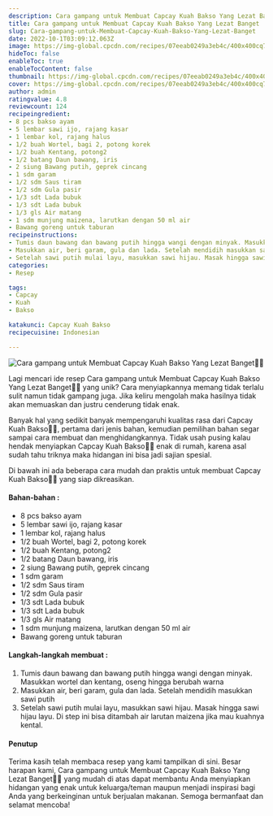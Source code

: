 ```yaml
---
description: Cara gampang untuk Membuat Capcay Kuah Bakso Yang Lezat Banget"
title: Cara gampang untuk Membuat Capcay Kuah Bakso Yang Lezat Banget
slug: Cara-gampang-untuk-Membuat-Capcay-Kuah-Bakso-Yang-Lezat-Banget
date: 2022-10-1T03:09:12.063Z
image: https://img-global.cpcdn.com/recipes/07eeab0249a3eb4c/400x400cq70/photo.jpg
hideToc: false
enableToc: true
enableTocContent: false
thumbnail: https://img-global.cpcdn.com/recipes/07eeab0249a3eb4c/400x400cq70/photo.jpg
cover: https://img-global.cpcdn.com/recipes/07eeab0249a3eb4c/400x400cq70/photo.jpg
author: admin
ratingvalue: 4.8
reviewcount: 124
recipeingredient:
- 8 pcs bakso ayam
- 5 lembar sawi ijo, rajang kasar
- 1 lembar kol, rajang halus
- 1/2 buah Wortel, bagi 2, potong korek
- 1/2 buah Kentang, potong2
- 1/2 batang Daun bawang, iris
- 2 siung Bawang putih, geprek cincang
- 1 sdm garam
- 1/2 sdm Saus tiram
- 1/2 sdm Gula pasir
- 1/3 sdt Lada bubuk
- 1/3 sdt Lada bubuk
- 1/3 gls Air matang
- 1 sdm munjung maizena, larutkan dengan 50 ml air
- Bawang goreng untuk taburan
recipeinstructions:
- Tumis daun bawang dan bawang putih hingga wangi dengan minyak. Masukkan wortel dan kentang, oseng hingga berubah warna
- Masukkan air, beri garam, gula dan lada. Setelah mendidih masukkan sawi putih
- Setelah sawi putih mulai layu, masukkan sawi hijau. Masak hingga sawi hijau layu. Di step ini bisa ditambah air larutan maizena jika mau kuahnya kental.
categories:
- Resep

tags:
- Capcay
- Kuah
- Bakso

katakunci: Capcay Kuah Bakso
recipecuisine: Indonesian

---
```


![Cara gampang untuk Membuat Capcay Kuah Bakso Yang Lezat Banget👩‍🍳](https://img-global.cpcdn.com/recipes/07eeab0249a3eb4c/400x400cq70/photo.jpg)

Lagi mencari ide resep Cara gampang untuk Membuat Capcay Kuah Bakso Yang Lezat Banget👩‍🍳 yang unik? Cara menyiapkannya memang tidak terlalu sulit namun tidak gampang juga. Jika keliru mengolah maka hasilnya tidak akan memuaskan dan justru cenderung tidak enak.

Banyak hal yang sedikit banyak mempengaruhi kualitas rasa dari Capcay Kuah Bakso👩‍🍳, pertama dari jenis bahan, kemudian pemilihan bahan segar sampai cara membuat dan menghidangkannya. Tidak usah pusing kalau hendak menyiapkan Capcay Kuah Bakso👩‍🍳 enak di rumah, karena asal sudah tahu triknya maka hidangan ini bisa jadi sajian spesial.

Di bawah ini ada beberapa cara mudah dan praktis untuk membuat Capcay Kuah Bakso👩‍🍳 yang siap dikreasikan.

<!--inarticleads1-->

#### Bahan-bahan :

- 8 pcs bakso ayam
- 5 lembar sawi ijo, rajang kasar
- 1 lembar kol, rajang halus
- 1/2 buah Wortel, bagi 2, potong korek
- 1/2 buah Kentang, potong2
- 1/2 batang Daun bawang, iris
- 2 siung Bawang putih, geprek cincang
- 1 sdm garam
- 1/2 sdm Saus tiram
- 1/2 sdm Gula pasir
- 1/3 sdt Lada bubuk
- 1/3 sdt Lada bubuk
- 1/3 gls Air matang
- 1 sdm munjung maizena, larutkan dengan 50 ml air
- Bawang goreng untuk taburan

<!--inarticleads2-->

#### Langkah-langkah membuat :

1. Tumis daun bawang dan bawang putih hingga wangi dengan minyak. Masukkan wortel dan kentang, oseng hingga berubah warna
1. Masukkan air, beri garam, gula dan lada. Setelah mendidih masukkan sawi putih
1. Setelah sawi putih mulai layu, masukkan sawi hijau. Masak hingga sawi hijau layu. Di step ini bisa ditambah air larutan maizena jika mau kuahnya kental.

#### Penutup

Terima kasih telah membaca resep yang kami tampilkan di sini. Besar harapan kami, Cara gampang untuk Membuat Capcay Kuah Bakso Yang Lezat Banget👩‍🍳 yang mudah di atas dapat membantu Anda menyiapkan hidangan yang enak untuk keluarga/teman maupun menjadi inspirasi bagi Anda yang berkeinginan untuk berjualan makanan. Semoga bermanfaat dan selamat mencoba!